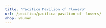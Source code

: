 ```yaml
---
title: "Pacifica Pavilion of Flowers"
url: /pacifica/pacifica-pavilion-of-flowers/
shop: Blumen
---
```

